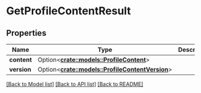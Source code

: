 # GetProfileContentResult

## Properties

Name | Type | Description | Notes
------------ | ------------- | ------------- | -------------
**content** | Option<[**crate::models::ProfileContent**](ProfileContent.md)> |  | [optional]
**version** | Option<[**crate::models::ProfileContentVersion**](ProfileContentVersion.md)> |  | [optional]

[[Back to Model list]](../README.md#documentation-for-models) [[Back to API list]](../README.md#documentation-for-api-endpoints) [[Back to README]](../README.md)


